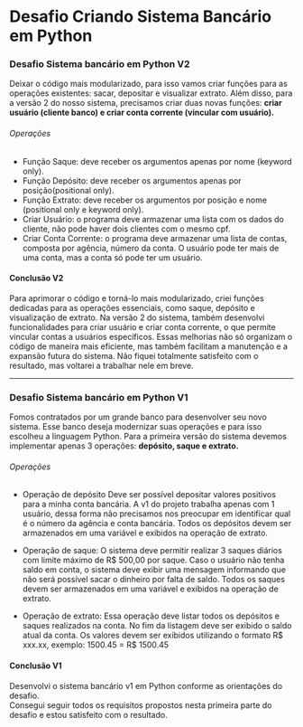 # Desafio Criando Sistema Bancário em Python

### Desafio Sistema bancário em Python V2

Deixar o código mais modularizado, para isso vamos criar funções para as operações existentes: sacar, depositar e visualizar extrato. Além disso, para a versão 2 do nosso sistema, precisamos criar duas novas funções: **criar usuário (cliente banco) e criar conta corrente (vincular com usuário).**

###### Operações

- Função Saque: deve receber os argumentos apenas por nome (keyword only). 
- Função Depósito: deve receber os argumentos apenas por posição(positional only).
- Função Extrato: deve receber os argumentos por posição e nome (positional only e keyword only).
- Criar Usuário: o programa deve armazenar uma lista com os dados do cliente, não pode haver dois clientes com o mesmo cpf.
- Criar Conta Corrente: o programa deve armazenar uma lista de contas, composta por agência, número da conta. O usuário pode ter mais de uma conta, mas a conta só pode ter um usuário.



#### Conclusão V2
 Para aprimorar o código e torná-lo mais modularizado, criei funções dedicadas para as operações essenciais, como saque, depósito e visualização de extrato. Na versão 2 do sistema, também desenvolvi funcionalidades para criar usuário e criar conta corrente, o que permite vincular contas a usuários específicos. Essas melhorias não só organizam o código de maneira mais eficiente, mas também facilitam a manutenção e a expansão futura do sistema.
 Não fiquei totalmente satisfeito com o resultado, mas voltarei a trabalhar nele em breve.


__________________________________________________________________________
### Desafio Sistema bancário em Python V1

Fomos contratados por um grande banco para desenvolver seu novo sistema.   Esse banco deseja modernizar suas operações e para isso escolheu a linguagem Python. Para a primeira versão do sistema devemos implementar apenas 3 operações: **depósito, saque e extrato.**

###### Operações

- Operação de depósito
Deve ser possível depositar valores positivos para a minha conta bancária. A v1 do projeto trabalha apenas com 1 usuário, dessa forma não precisamos nos preocupar em identificar qual é o número da agência e conta bancária. Todos os depósitos devem ser armazenados em uma variável e exibidos na operação de extrato.

- Operação de saque: O sistema deve permitir realizar 3 saques diários com limite máximo de R$ 500,00 por saque. Caso o usuário não tenha saldo em conta, o sistema deve exibir uma mensagem informando que não será possível sacar o dinheiro por falta de saldo. Todos os saques devem ser armazenados em uma variável e exibidos na operação de extrato.


- Operação de extrato: Essa operação deve listar todos os depósitos e saques realizados na conta. No fim da listagem deve ser exibido o saldo atual da conta. Os valores devem ser exibidos utilizando o formato R$ xxx.xx, exemplo: 1500.45 = R$ 1500.45

#### Conclusão V1

Desenvolvi o sistema bancário v1 em Python conforme as orientações do desafio.  
Consegui seguir todos os requisitos propostos nesta primeira parte do desafio e estou satisfeito com o resultado. 
